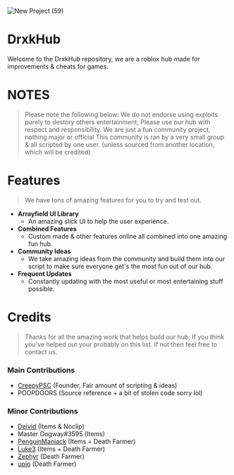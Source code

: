 ![New Project (59)](https://user-images.githubusercontent.com/123327228/233938165-1408b644-5311-443a-941e-a93475ff67ff.png)

# DrxkHub
Welcome to the DrxkHub repository, we are a roblox hub made for improvements & cheats for games.

# NOTES
> Please note the following below:
> We do not endorse using exploits purely to destory others entertainment, Please use our hub with respect and responsibility.
> We are just a fun community project, nothing major or official
> This community is ran by a very small group & all scripted by one user. (unless sourced from another location, which will be credited)

# Features
> We have tons of amazing features for you to try and test out.

 - **Arrayfield UI Library**
	 - An amazing slick UI to help the user experience.
 - **Combined Features**
   - Custom made & other features online all combined into one amazing fun hub.
 - **Community Ideas**
	 - We take amazing ideas from the community and build them into our script to make sure everyone get's the most fun out of our hub.
 - **Frequent Updates**
	 - Constantly updating with the most useful or most entertaining stuff possible.
   
# Credits
> Thanks for all the amazing work that helps build our hub, If you think you've helped out your probably on this list. If not then feel free to contact us.

### Main Contributions
 - [CreepyPSC](https://discord.gg/BHQD5vvNxs) (Founder, Fair amount of scripting & ideas)
 - POOPDOORS (Source reference + a bit of stolen code sorry lol)
 
### Minor Contributions
 - [Deivid](https://www.youtube.com/channel/UCG7a_RfuHPdVY2RTu0MLBGw) (Items & Noclip)
 - Master Oogway#3595 (Items)
 - [PenguinManiack](https://www.youtube.com/channel/UCkvZR3N1zYUucGiQHShMIlg) (Items + Death Farmer)
 - [Luke3](https://www.youtube.com/channel/UCJOCutsyC8ze5DD2e7cP5sQ) (Items + Death Farmer)
 - [Zephyr](https://twitter.com/zephyr_RBLX) (Death Farmer)
 - [upio](https://www.youtube.com/channel/UC46XO_23tTvD6GedPe2NvcQ) (Death Farmer)
